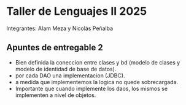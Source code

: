 # Taller de Lenguajes II 2025
Integrantes: Alam Meza y Nicolás Peñalba


## Apuntes de entregable 2

 - Bien definida la coneccion entre clases y bd (modelo de clases y modelo de identidad de base de datos).
 - por cada DAO una implementacion (JDBC).
 - a medida que implementemos la logica no quede sobrecargada.
 - Importante que cuando implemente los daos, los mismos se implementen a nivel de objetos.